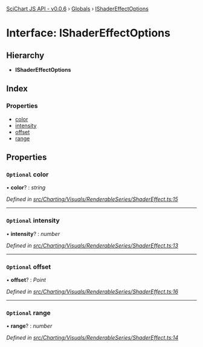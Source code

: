 [SciChart JS API - v0.0.6](../README.md) › [Globals](../globals.md) › [IShaderEffectOptions](ishadereffectoptions.md)

# Interface: IShaderEffectOptions

## Hierarchy

* **IShaderEffectOptions**

## Index

### Properties

* [color](ishadereffectoptions.md#optional-color)
* [intensity](ishadereffectoptions.md#optional-intensity)
* [offset](ishadereffectoptions.md#optional-offset)
* [range](ishadereffectoptions.md#optional-range)

## Properties

### `Optional` color

• **color**? : *string*

*Defined in [src/Charting/Visuals/RenderableSeries/ShaderEffect.ts:15](https://github.com/ABTSoftware/SciChart.Dev/blob/34ff3115c2/Web/src/SciChart/src/Charting/Visuals/RenderableSeries/ShaderEffect.ts#L15)*

___

### `Optional` intensity

• **intensity**? : *number*

*Defined in [src/Charting/Visuals/RenderableSeries/ShaderEffect.ts:13](https://github.com/ABTSoftware/SciChart.Dev/blob/34ff3115c2/Web/src/SciChart/src/Charting/Visuals/RenderableSeries/ShaderEffect.ts#L13)*

___

### `Optional` offset

• **offset**? : *Point*

*Defined in [src/Charting/Visuals/RenderableSeries/ShaderEffect.ts:16](https://github.com/ABTSoftware/SciChart.Dev/blob/34ff3115c2/Web/src/SciChart/src/Charting/Visuals/RenderableSeries/ShaderEffect.ts#L16)*

___

### `Optional` range

• **range**? : *number*

*Defined in [src/Charting/Visuals/RenderableSeries/ShaderEffect.ts:14](https://github.com/ABTSoftware/SciChart.Dev/blob/34ff3115c2/Web/src/SciChart/src/Charting/Visuals/RenderableSeries/ShaderEffect.ts#L14)*
